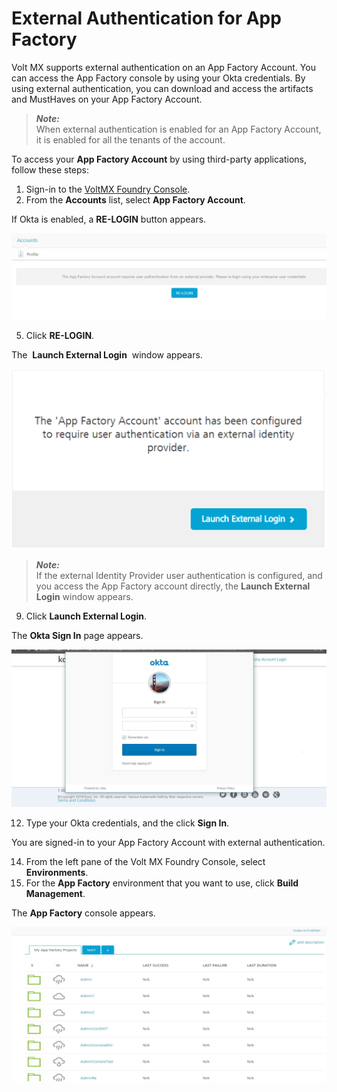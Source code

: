                           

External Authentication for App Factory
=======================================

Volt MX  supports external authentication on an App Factory Account. You can access the App Factory console by using your Okta credentials. By using external authentication, you can download and access the artifacts and MustHaves on your App Factory Account.

> **_Note:_**  
When external authentication is enabled for an App Factory Account, it is enabled for all the tenants of the account.

To access your **App Factory Account** by using third-party applications, follow these steps:

1.  Sign-in to the [VoltMX Foundry Console](https://manage.hclvoltmx.com/).
2.  From the **Accounts** list, select **App Factory Account**.

If Okta is enabled, a **RE-LOGIN** button appears.

![](Resources/Images/Okta_2_537x147.png)

5.  Click **RE-LOGIN**.

The  **Launch External Login**  window appears.

![](Resources/Images/Okta_3_520x297.png)

> **_Note:_**  
If the external Identity Provider user authentication is configured, and you access the App Factory account directly, the **Launch External Login** window appears.

9.  Click **Launch External Login**.

The **Okta Sign In** page appears.

![](Resources/Images/Okta_4_524x262.png)

12.  Type your Okta credentials, and the click **Sign In**.

You are signed-in to your App Factory Account with external authentication.

14.  From the left pane of the Volt MX Foundry Console, select **Environments**.
15.  For the **App Factory** environment that you want to use, click **Build Management**.

The **App Factory** console appears.

![](Resources/Images/Okta_6_549x270.png)
